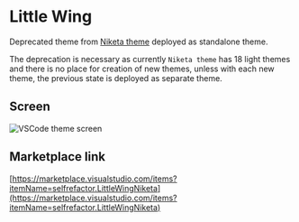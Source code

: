 # Little Wing

Deprecated theme from [Niketa theme](https://marketplace.visualstudio.com/items?itemName=selfrefactor.Niketa-theme) deployed as standalone theme.

The deprecation is necessary as currently `Niketa theme` has 18 light themes and there is no place for creation of new themes, unless with each new theme, the previous state is deployed as separate theme.

## Screen

![VSCode theme screen](https://github.com/selfrefactor/niketa-themes/blob/master/packages/little_wing/theme/brave.love.png?raw=true)

## Marketplace link

[https://marketplace.visualstudio.com/items?itemName=selfrefactor.LittleWingNiketa](https://marketplace.visualstudio.com/items?itemName=selfrefactor.LittleWingNiketa)